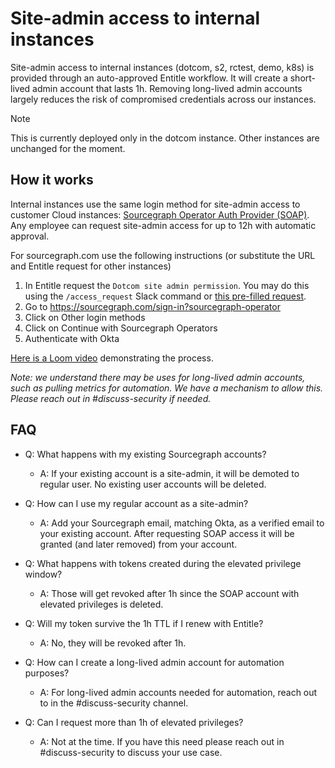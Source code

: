 # Site-admin access to internal instances

Site-admin access to internal instances (dotcom, s2, rctest, demo, k8s) is provided through an auto-approved Entitle workflow. It will create a short-lived admin account that lasts 1h. Removing long-lived admin accounts largely reduces the risk of compromised credentials across our instances.

> [!NOTE]
> This is currently deployed only in the dotcom instance. Other instances are unchanged for the moment.

## How it works

Internal instances use the same login method for site-admin access to customer Cloud instances: [Sourcegraph Operator Auth Provider (SOAP)](../cloud/technical-docs/oidc_site_admin.md#sourcegraph-teammate-access-to-cloud-instances). Any employee can request site-admin access for up to 12h with automatic approval.

For sourcegraph.com use the following instructions (or substitute the URL and Entitle request for other instances)

1. In Entitle request the `Dotcom site admin permission`. You may do this using the `/access_request` Slack command or [this pre-filled request](https://app.entitle.io/request?targetType=resource&duration=3600&justification=PLEASE%20INCLUDE%20A%20JUSTIFICATION%20-%20SOC2%20AUDITORS%20CHECK%20THIS&integrationId=2a973813-5df5-4572-9982-0169d1deca3b&resourceId=ffe6f48e-45d5-456d-a476-07ab3d27163e&roleId=d3818374-f1ea-433b-aa1a-dacc9f07f996&grantMethodId=d3818374-f1ea-433b-aa1a-dacc9f07f996).
2. Go to https://sourcegraph.com/sign-in?sourcegraph-operator
3. Click on Other login methods
4. Click on Continue with Sourcegraph Operators
5. Authenticate with Okta

[Here is a Loom video](https://www.loom.com/share/3664a109ab2c4914b3afd4d47bb8d7a8?sid=3cd5b0dc-988b-4ce3-b7f4-e36b983d9e06) demonstrating the process.

_*Note*: we understand there may be uses for long-lived admin accounts, such as pulling metrics for automation. We have a mechanism to allow this. Please reach out in #discuss-security if needed._

## FAQ

- Q: What happens with my existing Sourcegraph accounts?

  - A: If your existing account is a site-admin, it will be demoted to regular user. No existing user accounts will be deleted.

- Q: How can I use my regular account as a site-admin?

  - A: Add your Sourcegraph email, matching Okta, as a verified email to your existing account. After requesting SOAP access it will be granted (and later removed) from your account.

- Q: What happens with tokens created during the elevated privilege window?

  - A: Those will get revoked after 1h since the SOAP account with elevated privileges is deleted.

- Q: Will my token survive the 1h TTL if I renew with Entitle?

  - A: No, they will be revoked after 1h.

- Q: How can I create a long-lived admin account for automation purposes?

  - A: For long-lived admin accounts needed for automation, reach out to in the #discuss-security channel.

- Q: Can I request more than 1h of elevated privileges?
  - A: Not at the time. If you have this need please reach out in #discuss-security to discuss your use case.
